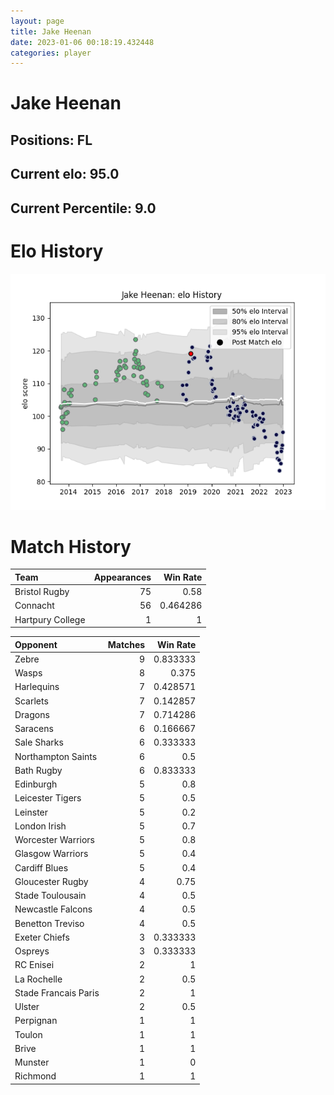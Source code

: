 ```yaml
---  
layout: page  
title: Jake Heenan  
date: 2023-01-06 00:18:19.432448  
categories: player  
---
```

# Jake Heenan

## Positions: FL

## Current elo: 95.0

## Current Percentile: 9.0

# Elo History


![elo history](history_JakeHeenan.png)
# Match History


| Team             |   Appearances |   Win Rate |
|:-----------------|--------------:|-----------:|
| Bristol Rugby    |            75 |   0.58     |
| Connacht         |            56 |   0.464286 |
| Hartpury College |             1 |   1        |

| Opponent             |   Matches |   Win Rate |
|:---------------------|----------:|-----------:|
| Zebre                |         9 |   0.833333 |
| Wasps                |         8 |   0.375    |
| Harlequins           |         7 |   0.428571 |
| Scarlets             |         7 |   0.142857 |
| Dragons              |         7 |   0.714286 |
| Saracens             |         6 |   0.166667 |
| Sale Sharks          |         6 |   0.333333 |
| Northampton Saints   |         6 |   0.5      |
| Bath Rugby           |         6 |   0.833333 |
| Edinburgh            |         5 |   0.8      |
| Leicester Tigers     |         5 |   0.5      |
| Leinster             |         5 |   0.2      |
| London Irish         |         5 |   0.7      |
| Worcester Warriors   |         5 |   0.8      |
| Glasgow Warriors     |         5 |   0.4      |
| Cardiff Blues        |         5 |   0.4      |
| Gloucester Rugby     |         4 |   0.75     |
| Stade Toulousain     |         4 |   0.5      |
| Newcastle Falcons    |         4 |   0.5      |
| Benetton Treviso     |         4 |   0.5      |
| Exeter Chiefs        |         3 |   0.333333 |
| Ospreys              |         3 |   0.333333 |
| RC Enisei            |         2 |   1        |
| La Rochelle          |         2 |   0.5      |
| Stade Francais Paris |         2 |   1        |
| Ulster               |         2 |   0.5      |
| Perpignan            |         1 |   1        |
| Toulon               |         1 |   1        |
| Brive                |         1 |   1        |
| Munster              |         1 |   0        |
| Richmond             |         1 |   1        |